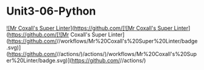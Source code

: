 # Unit3-06-Python
[![Mr Coxall's Super Linter](https://github.com/[![Mr Coxall's Super Linter](https://github.com/<OWNER>/<REPOSITORY>/workflows/Mr%20Coxall's%20Super%20Linter/badge.svg)](https://github.com/[![Mr Coxall's Super Linter](https://github.com/<OWNER>/<REPOSITORY>/workflows/Mr%20Coxall's%20Super%20Linter/badge.svg)](https://github.com/<OWNER>/<REPOSITORY>/actions/)/actions/)/workflows/Mr%20Coxall's%20Super%20Linter/badge.svg)](https://github.com/<OWNER>/<REPOSITORY>/actions/)
